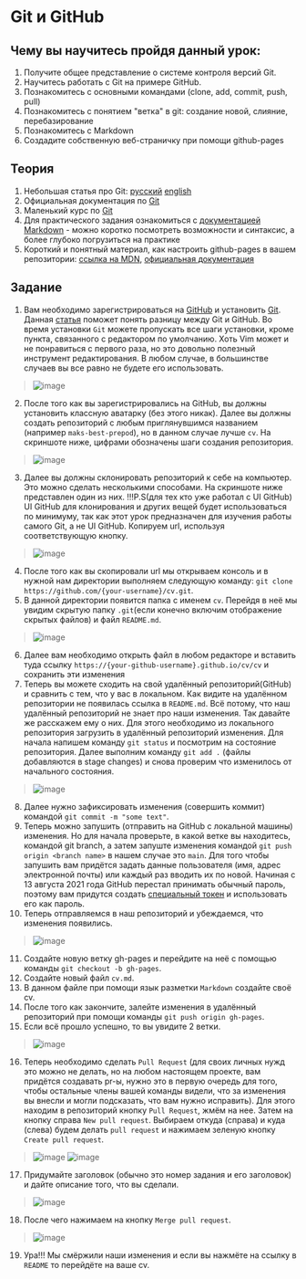 # Git и GitHub
## Чему вы научитесь пройдя данный урок:
1. Получите общее представление о системе контроля версий Git.
2. Научитесь работать с Git на примере GitHub.
3. Познакомитесь c основными командами (clone, add, commit, push, pull)
4. Познакомитесь c понятием "ветка" в git: создание новой, слияние, перебазирование
5. Познакомитесь с Markdown
6. Создадите собственную веб-страничку при помощи github-pages

## Теория 
1. Небольшая статья про Git: [руccкий](https://proglib.io/p/git-for-half-an-hour) [english](https://tutorialzine.com/2016/06/learn-git-in-30-minutes)
2. Официальная документация по [Git](https://git-scm.com/book/ru/v2)
3. Маленький курс по [Git](https://githowto.com/ru)
4. Для практического задания ознакомиться с [документацией Markdown](https://guides.github.com/features/mastering-markdown/) - можно коротко посмотреть возможности и синтаксис, а более глубоко погрузиться на практике
5. Короткий и понятный материал, как настроить github-pages в вашем репозитории: [ссылка на MDN](https://developer.mozilla.org/ru/docs/Learn/Common_questions/Using_Github_pages#%D0%B7%D0%B0%D0%B3%D1%80%D1%83%D0%B7%D0%BA%D0%B0_%D1%84%D0%B0%D0%B9%D0%BB%D0%BE%D0%B2_%D0%BD%D0%B0_github), [официальная документация](https://pages.github.com/)

## Задание
1. Вам необходимо зарегистрироваться на [GitHub](https://github.com/) и установить [Git](https://git-scm.com/). Данная [статья](https://tproger.ru/translations/difference-between-git-and-github/) поможет понять разницу между Git и GitHub. Во время установки `Git` можете пропускать все шаги установки, кроме пункта, связанного с редактором по умолчанию. Хоть Vim может и не понравиться с первого раза, но это довольно полезный инструмент редактирования. В любом случае, в большинстве случаев вы все равно не будете его использовать.
>![image](https://user-images.githubusercontent.com/42416592/131731680-cbb078a2-0fe6-460c-8111-f0ac4702746a.png)
2. После того как вы зарегистрировались на GitHub, вы должны установить классную аватарку (без этого никак). Далее вы должны создать репозиторий с любым приглянувшимся названием (например `maks-best-prepod`), но в данном случае лучше `cv`. На скриншоте ниже, цифрами обозначены шаги создания репозитория.
>![image](https://user-images.githubusercontent.com/42416592/131885374-45368a72-7994-4bae-94c2-b27e4b61baa7.png)
3. Далее вы должны склонировать репозиторий к себе на компьютер. Это можно сделать несколькими способами. На скриншоте ниже представлен один из них. !!!P.S(для тех кто уже работал с UI GitHub) UI GitHub для клонирования и других вещей будет использоваться по минимуму, так как этот урок предназначен для изучения работы самого Git, а не UI GitHub. Копируем url, используя соответствующую кнопку.
>![image](https://user-images.githubusercontent.com/42416592/131886963-ca1702ad-ffd3-4c4e-95e2-2db6a49baece.png)
4. После того как вы скопировали url мы открываем консоль и в нужной нам директории выполняем следующую команду: `git clone https://github.com/{your-username}/cv.git`. 
5. В данной директории появится папка с именем `cv`. Перейдя в неё мы увидим скрытую папку `.git`(если конечно включим отображение скрытых файлов) и файл `README.md`.
>![image](https://user-images.githubusercontent.com/42416592/131736911-918d4914-0ca9-40ec-8b85-df6631c801fd.png)
6. Далее вам необходимо открыть файл в любом редакторе и вставить туда ссылку `https://{your-github-username}.github.io/cv/cv` и сохранить эти изменения
7. Теперь вы можете сходить на свой удалённый репозиторий(GitHub) и сравнить с тем, что у вас в локальном. Как видите на удалённом репозитории не появилась ссылка в `README.md`. Всё потому, что наш удалённый репозиторий не знает про наши изменения. Так давайте же расскажем ему о них. Для этого необходимо из локального репозитория загрузить в удалённый репозиторий изменения. Для начала напишем команду `git status` и посмотрим на состояние репозитория. Далее выполним команду `git add .` (файлы добавляются в stage changes) и снова проверим что изменилось от начального состояния.
>![image](https://user-images.githubusercontent.com/42416592/131888089-1c46da51-74aa-4cf2-85e3-b4402d1493ff.png)
8. Далее нужно зафиксировать изменения (совершить коммит) командой `git commit -m "some text"`.
9. Теперь можно запушить (отправить на GitHub с локальной машины) изменения. Но для начала проверьте, в какой ветке вы находитесь, командой git branch, а затем запуште изменения командой `git push origin <branch name>` в нашем случае это `main`. Для того чтобы запушить вам придётся задать данные пользователя (имя, адрес электронной почты) или каждый раз вводить их по новой. Начиная с 13 августа 2021 года GitHub перестал принимать обычный пароль, поэтому вам придутся создать [специальный токен](https://docs.github.com/en/github/authenticating-to-github/keeping-your-account-and-data-secure/creating-a-personal-access-token) и использовать его как пароль. 
10. Теперь отправляемся в наш репозиторий и убеждаемся, что изменения появились.
>![image](https://user-images.githubusercontent.com/42416592/131888548-a5deaa23-c6b0-4bdc-93bf-681ebd772e37.png)
11. Создайте новую ветку gh-pages и перейдите на неё с помощью команды `git checkout -b gh-pages`.
12. Создайте новый файл `cv.md`.
13. В данном файле при помощи язык разметки `Markdown` создайте своё cv.
14. После того как закончите, залейте изменения в удалённый репозиторий при помощи команды `git push origin gh-pages`.
15. Если всё прошло успешно, то вы увидите 2 ветки.
>![image](https://user-images.githubusercontent.com/42416592/131748884-115f47b7-8975-4eca-8b29-eb26f90aa32d.png)
16. Теперь необходимо сделать `Pull Request` (для своих личных нужд это можно не делать, но на любом настоящем проекте, вам придётся создавать pr-ы, нужно это в первую очередь для того, чтобы остальные члены вашей команды видели, что за изменения вы внесли и могли подсказать, что вам нужно исправить). Для этого находим в репозиторий кнопку `Pull Request`, жмём на нее. Затем на кнопку справа `New pull request`. Выбираем откуда (справа) и куда (слева) будем делать `pull request` и нажимаем зеленую кнопку `Create pull request`.
>![image](https://user-images.githubusercontent.com/42416592/131890751-887c3734-b1c8-4c4b-84e4-5d6b86d3f7fe.png)
>![image](https://user-images.githubusercontent.com/42416592/131891015-d66459cc-5d9a-42cb-8911-af81e9002900.png)
17. Придумайте заголовок (обычно это номер задания и его заголовок) и дайте описание того, что вы сделали.
>![image](https://user-images.githubusercontent.com/42416592/131891173-403b8808-f023-4e2d-8120-971be6358662.png)
18. После чего нажимаем на кнопку `Merge pull request`.
>![image](https://user-images.githubusercontent.com/42416592/131891300-f6dd64d2-277b-446f-9e11-472ec027971c.png)
19. Ура!!! Мы смёржили наши изменения и если вы нажмёте на ссылку в `README` то перейдёте на ваше cv.
